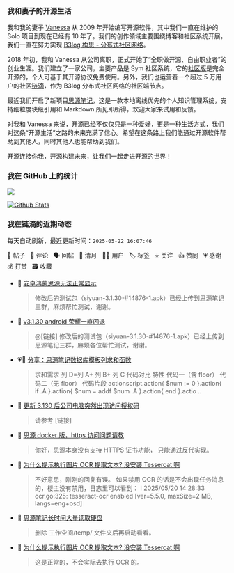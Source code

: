 ### 我和妻子的开源生活

我和我的妻子 [Vanessa](https://github.com/Vanessa219) 从 2009 年开始编写开源软件，其中我们一直在维护的 Solo 项目到现在已经有 10 年了。我们的创作领域主要围绕博客和社区系统开展，我们一直在努力实现 [B3log 构思 - 分布式社区网络](https://ld246.com/article/1546941897596)。

2018 年初，我和 Vanessa 从公司离职，正式开始了“全职做开源、自由职业者”的创业生涯。我们建立了一家公司，主要产品是 Sym 社区系统，它的[社区版](https://github.com/88250/symphony)是完全开源的，个人可基于其开源协议免费使用。另外，我们也运营着一个超过 5 万用户的社区[链滴](https://ld246.com)，作为 B3log 分布式社区网络的社区端节点。

最近我们开启了新项目[思源笔记](https://github.com/siyuan-note/siyuan)，这是一款本地离线优先的个人知识管理系统，支持细粒度块级引用和 Markdown 所见即所得，欢迎大家来试用和反馈。

对我和 Vanessa 来说，开源已经不仅仅只是一种爱好，更是一种生活方式，我们对这条“开源生活”之路的未来充满了信心。希望在这条路上我们能通过开源软件帮助到其他人，同时其他人也能帮助到我们。

开源连接你我，开源构建未来，让我们一起走进开源的世界！

### 我在 GitHub 上的统计

<a title="Hits" target="_blank" href="https://github.com/88250/88250"><img src="https://hits.b3log.org/88250/88250.svg"></a>

[![Github Stats](https://github-readme-stats.vercel.app/api?username=88250&theme=tokyonight&show_icons=true)](https://github.com/88250)

<!--events start -->

### 我在链滴的近期动态

每天自动刷新，最近更新时间：`2025-05-22 16:07:46`

📝 帖子 &nbsp; 💬 评论 &nbsp; 🗣 回帖 &nbsp; 🌙 清月 &nbsp; 👨‍💻 用户 &nbsp; 🏷️ 标签 &nbsp; ⭐️ 关注 &nbsp; 👍 赞同 &nbsp; 💗 感谢 &nbsp; 💰 打赏 &nbsp; 🗃 收藏

* 💬 [安卓鸿蒙思源无法正常显示](https://ld246.com/article/1747848914889/comment/1747886815102#comments)

  > 修改后的测试包（siyuan-3.1.30-#14876-1.apk）已经上传到思源笔记三群，麻烦帮忙测试，谢谢。
* 💬 [v3.1.30 android 荣耀一直闪退](https://ld246.com/article/1747843945508/comment/1747886798372#comments)

  > @[链接] 修改后的测试包（siyuan-3.1.30-#14876-1.apk）已经上传到思源笔记三群，麻烦各位帮忙测试，谢谢。
* 💗📝 [分享：思源笔记数据库模板列求和函数](https://ld246.com/article/1747839553107)

  > 求和需求 列 D=列 A+ 列 B+ 列 C 代码对比 特性 代码一（含 floor） 代码二（无 floor） 代码片段 actionscript.action{ $num := 0 }.action{ if .A }.action{ $num = addf $num .A }.action{ end }.actio ..
* 💬 [更新 3.130 后公司电脑突然出现访问授权码](https://ld246.com/article/1747799755989/comment/1747835121106#comments)

  > 请参考 [链接]
* 💬 [思源 docker 版，https 访问问题请教](https://ld246.com/article/1747801752069/comment/1747835072274#comments)

  > 你好，思源本身没有支持 HTTPS 证书功能， 只能通过反代实现。
* 💬 [为什么提示执行图片 OCR 提取文本? 没安装 Tessercat 啊](https://ld246.com/article/1747723291861/comment/1747743854356#comments)

  > 不好意思，刚刚的回复有误。 如果禁用 OCR 的话是不会出现任务消息的，楼主没有禁用，日志里可以看到： I 2025/05/20 14:28:33 ocr.go:325: tesseract-ocr enabled [ver=5.5.0, maxSize=2 MB, langs=eng+osd]
* 💬 [思源笔记长时间大量读取硬盘](https://ld246.com/article/1747727604203/comment/1747742896286#comments)

  > 删除 工作空间/temp/ 文件夹后再启动看看。
* 💬 [为什么提示执行图片 OCR 提取文本? 没安装 Tessercat 啊](https://ld246.com/article/1747723291861/comment/1747742857328#comments)

  > 这是正常的，不会实际去执行 OCR 的。


<!--events end -->
